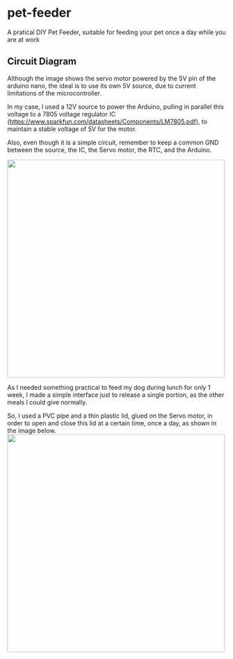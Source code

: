 # pet-feeder
A pratical DIY Pet Feeder, suitable for feeding your pet once a day while you are at work

## Circuit Diagram

Although the image shows the servo motor powered by the 5V pin of the arduino nano, the ideal is to use its own 5V source, due to current limitations of the microcontroller.

In my case, I used a 12V source to power the Arduino, pulling in parallel this voltage to a 7805 voltage regulator IC (https://www.sparkfun.com/datasheets/Components/LM7805.pdf), to maintain a stable voltage of 5V for the motor.

Also, even though it is a simple circuit, remember to keep a common GND between the source, the IC, the Servo motor, the RTC, and the Arduino.

<img
  src="https://i.imgur.com/wSGXE20.png"
  width="500" height="500"
  style="display: inline-block; margin: 0 auto; max-width: 500px">

As I needed something practical to feed my dog during lunch for only 1 week, I made a simple interface just to release a single portion, as the other meals I could give normally.

So, I used a PVC pipe and a thin plastic lid, glued on the Servo motor, in order to open and close this lid at a certain time, once a day, as shown in the image below.
<img
  src="https://i.imgur.com/q5mxehA.png"
  width="500" height="500"
  style="display: inline-block; margin: 0 auto; max-width: 500px">
